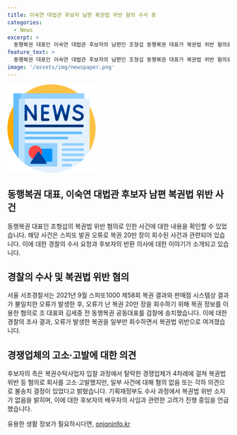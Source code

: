 ```yaml
---
title: 이숙연 대법관 후보자 남편 복권법 위반 혐의 수사 중
categories:
  - News
excerpt: >
  동행복권 대표인 이숙연 대법관 후보자의 남편인 조형섭 동행복권 대표가 복권법 위반 혐의로 경찰 수사를 받고 있는 상황이다. 이에 대해 이 후보자 측은 경쟁업체의 고소·고발에 회의를 느끼고 사임을 고려 중이라고 밝혔다. 이에 대한 법조계의 관심이 높아지고 있으며, 해당 사건에 대한 추가 수사가 요구되고 있다.
feature_text: >
  동행복권 대표인 이숙연 대법관 후보자의 남편인 조형섭 동행복권 대표가 복권법 위반 혐의로 경찰 수사를 받고 있는 상황이다. 이에 대해 이 후보자 측은 경쟁업체의 고소·고발에 회의를 느끼고 사임을 고려 중이라고 밝혔다. 이에 대한 법조계의 관심이 높아지고 있으며, 해당 사건에 대한 추가 수사가 요구되고 있다.
image: '/assets/img/newspaper.png'
---
```


<p><img src="/assets/img/newspaper.png" alt="kimp 속보" /></p>

<h2 data-ke-size="size26">동행복권 대표, 이숙연 대법관 후보자 남편 복권법 위반 사건</h2>

<p data-ke-size="size16">동행복권 대표인 조형섭의 복권법 위반 혐의로 인한 사건에 대한 내용을 확인할 수 있었습니다. 해당 사건은 스피또 발권 오류로 복권 20만 장이 회수된 사건과 관련되어 있습니다. 이에 대한 경찰의 수사 요청과 후보자의 반환 의사에 대한 이야기가 소개되고 있습니다.</p>

<h2 data-ke-size="size26">경찰의 수사 및 복권법 위반 혐의</h2>

<p data-ke-size="size16">서울 서초경찰서는 2021년 9월 스피또1000 제58회 복권 결과와 판매점 시스템상 결과가 불일치한 오류가 발생한 후, 오류가 난 복권 20만 장을 회수하기 위해 복권 정보를 이용한 혐의로 조 대표와 김세중 전 동행복권 공동대표를 검찰에 송치했습니다. 이에 대한 경찰의 조사 결과, 오류가 발생한 복권을 일부만 회수하면서 복권법 위반으로 여겨졌습니다.</p>

<h2 data-ke-size="size26">경쟁업체의 고소·고발에 대한 의견</h2>

<p data-ke-size="size16">후보자의 측은 복권수탁사업자 입찰 과정에서 탈락한 경쟁업체가 4차례에 걸쳐 복권법 위반 등 혐의로 회사를 고소·고발했지만, 일부 사건에 대해 혐의 없음 또는 각하 의견으로 불송치 결정이 있었다고 밝혔습니다. 기획재정부도 수사 과정에서 복권법 위반 소지가 없음을 밝히며, 이에 대한 후보자의 배우자의 사임과 관련한 고려가 진행 중임을 언급했습니다.</p>
유용한 생활 정보가 필요하시다면, <a href="https://onioninfo.kr" rel="dofollow">onioninfo.kr</a>


